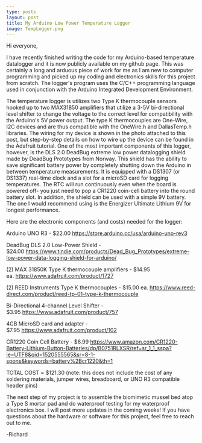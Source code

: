 ```yaml
---
type: posts
layout: post
title: My Arduino Low Power Temperature Logger
image: TempLogger.png
---
```


Hi everyone,

I have recently finished writing the code for my Arduino-based temperature datalogger and it is now publicly available on my github page. This was certainly a long and arduous piece of work for me as I am new to computer programming and picked up my coding and electronics skills for this project from scratch. The logger's program uses the C/C++ programming language used in conjunction with the Arduino Integrated Development Environment.

The temperature logger is utilizes two Type K thermocouple sensors hooked up to two MAX31850 amplifiers that utilize a 3-5V bi-directional level shifter to change the voltage to the correct level for compatibility with the Arduino's 5V power output. The type K thermocouples are One-Wire, I2C devices and are thus compatible with the OneWire.h and DallasTemp.h libraries. The wiring for my device is shown in the photo attached to this post, but step-by-step details on how to wire up the device can be found in the Adafruit tutorial. One of the most important components of this logger, however, is the DLS 2.0 DeadBug extreme low power datalogging shield made by DeadBug Prototypes from Norway. This shield has the ability to save significant battery power by completely shutting down the Arduino in between temperature measurements. It is equipped with a DS1307 (or DS1337) real-time clock and a slot for a microSD card for logging temperatures. The RTC will run continuously even when the board is powered off- you just need to pop a CR1220 coin-cell battery into the round battery slot. In addition, the shield can be used with a simple 9V battery. The one I would recommend using is the Energizer Ultimate Lithium 9V for longest performance.

Here are the electronic components (and costs) needed for the logger:

Arduino UNO R3 - $22.00 https://store.arduino.cc/usa/arduino-uno-rev3

DeadBug DLS 2.0 Low-Power Shield - $24.00 https://www.tindie.com/products/Dead_Bug_Prototypes/extreme-low-power-data-logging-shield-for-arduino/

(2) MAX 31850K Type K thermocouple amplifiers - $14.95 ea. https://www.adafruit.com/product/1727

(2) REED Instruments Type K thermocouples - $15.00 ea. https://www.reed-direct.com/product/reed-tp-01-type-k-thermocouple

Bi-Directional 4-channel Level Shifter - $3.95 https://www.adafruit.com/product/757

4GB MicroSD card and adapter - $7.95 https://www.adafruit.com/product/102

CR1220 Coin Cell Battery - $6.99 https://www.amazon.com/CR1220-Battery-Lithium-Button-Batteries/dp/B0751RLXSR/ref=sr_1_1_sspa?ie=UTF8&qid=1520555565&sr=8-1-spons&keywords=battery%2Bcr1220&th=1

TOTAL COST = $121.30 (note: this does not include the cost of any soldering materials, jumper wires, breadboard, or UNO R3 compatible header pins)

The next step of my project is to assemble the biomimetic mussel bed atop a Type S mortar pad and do waterproof testing for my waterproof electronics box. I will post more updates in the coming weeks! If you have questions about the hardware or software for this project, feel free to reach out to me.

-Richard
